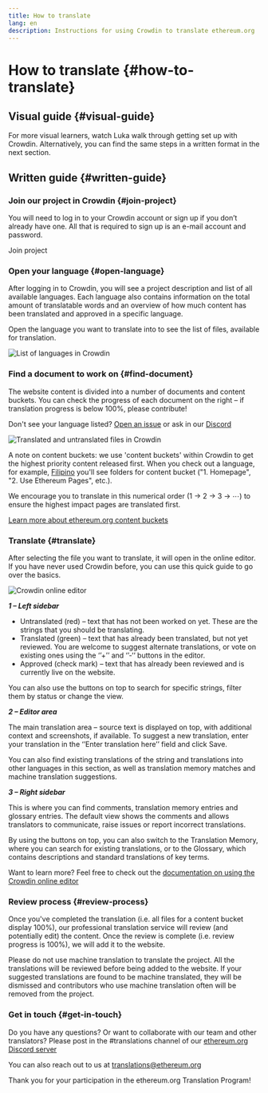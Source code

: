 ```yaml
---
title: How to translate
lang: en
description: Instructions for using Crowdin to translate ethereum.org
---
```


# How to translate {#how-to-translate}

## Visual guide {#visual-guide}

For more visual learners, watch Luka walk through getting set up with Crowdin. Alternatively, you can find the same steps in a written format in the next section.

<YouTube id="Ii7bYhanLs4" />

## Written guide {#written-guide}

### Join our project in Crowdin {#join-project}

You will need to log in to your Crowdin account or sign up if you don’t already have one. All that is required to sign up is an e-mail account and password.

<ButtonLink to="https://crowdin.com/project/ethereum-org/invite">
  Join project
</ButtonLink>

### Open your language {#open-language}

After logging in to Crowdin, you will see a project description and list of all available languages.
Each language also contains information on the total amount of translatable words and an overview of how much content has been translated and approved in a specific language.

Open the language you want to translate into to see the list of files, available for translation.

![List of languages in Crowdin](./list-of-languages.png)

### Find a document to work on {#find-document}

The website content is divided into a number of documents and content buckets. You can check the progress of each document on the right – if translation progress is below 100%, please contribute!

Don't see your language listed? [Open an issue](https://github.com/ethereum/ethereum-org-website/issues/new/choose) or ask in our [Discord](/discord/)

![Translated and untranslated files in Crowdin](./crowdin-files.png)

A note on content buckets: we use 'content buckets' within Crowdin to get the highest priority content released first. When you check out a language, for example, [Filipino](https://crowdin.com/project/ethereum-org/fil#) you'll see folders for content bucket ("1. Homepage", "2. Use Ethereum Pages", etc.).

We encourage you to translate in this numerical order (1 → 2 → 3 → ⋯) to ensure the highest impact pages are translated first.

[Learn more about ethereum.org content buckets](/contributing/translation-program/content-buckets/)

### Translate {#translate}

After selecting the file you want to translate, it will open in the online editor. If you have never used Crowdin before, you can use this quick guide to go over the basics.

![Crowdin online editor](./online-editor.png)

**_1 – Left sidebar_**

- Untranslated (red) – text that has not been worked on yet. These are the strings that you should be translating.
- Translated (green) – text that has already been translated, but not yet reviewed. You are welcome to suggest alternate translations, or vote on existing ones using the ‘’+’’ and ‘’-‘‘ buttons in the editor.
- Approved (check mark) – text that has already been reviewed and is currently live on the website.

You can also use the buttons on top to search for specific strings, filter them by status or change the view.

**_2 – Editor area_**

The main translation area – source text is displayed on top, with additional context and screenshots, if available.
To suggest a new translation, enter your translation in the ‘’Enter translation here’’ field and click Save.

You can also find existing translations of the string and translations into other languages in this section, as well as translation memory matches and machine translation suggestions.

**_3 – Right sidebar_**

This is where you can find comments, translation memory entries and glossary entries. The default view shows the comments and allows translators to communicate, raise issues or report incorrect translations.

By using the buttons on top, you can also switch to the Translation Memory, where you can search for existing translations, or to the Glossary, which contains descriptions and standard translations of key terms.

Want to learn more? Feel free to check out the [documentation on using the Crowdin online editor](https://support.crowdin.com/online-editor/)

### Review process {#review-process}

Once you've completed the translation (i.e. all files for a content bucket display 100%), our professional translation service will review (and potentially edit) the content. Once the review is complete (i.e. review progress is 100%), we will add it to the website.

<InfoBanner shouldCenter emoji=":warning:">
  Please do not use machine translation to translate the project. All the translations will be reviewed before being added to the website. If your suggested translations are found to be machine translated, they will be dismissed and contributors who use machine translation often will be removed from the project.
</InfoBanner>

### Get in touch {#get-in-touch}

Do you have any questions? Or want to collaborate with our team and other translators? Please post in the #translations channel of our [ethereum.org Discord server](/discord/)

You can also reach out to us at translations@ethereum.org

Thank you for your participation in the ethereum.org Translation Program!
